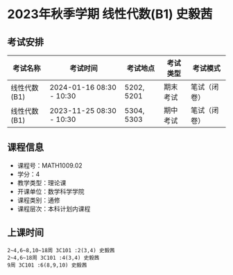 # 2023年秋季学期 线性代数(B1) 史毅茜




## 考试安排

| 考试名称 | 考试时间 | 考试地点 | 考试类型 | 考试模式 |
| -------- | -------- | -------- | -------- | -------- |
| 线性代数(B1) | 2024-01-16 08:30 - 10:30 | 5202, 5201 | 期末考试 | 笔试（闭卷） |
| 线性代数(B1) | 2023-11-25 08:30 - 10:30 | 5304, 5303 | 期中考试 | 笔试（闭卷） |





## 课程信息

- 课程号：MATH1009.02
- 学分：4
- 教学类型：理论课
- 开课单位：数学科学学院
- 课程类别：通修
- 课程层次：本科计划内课程

## 上课时间

```
2~4,6~8,10~18周 3C101 :2(3,4) 史毅茜
2~4,6~18周 3C101 :4(3,4) 史毅茜
9周 3C101 :6(8,9,10) 史毅茜
```

